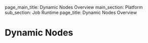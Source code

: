 page_main_title: Dynamic Nodes Overview
main_section: Platform
sub_section: Job Runtime
page_title: Dynamic Nodes Overview

# Dynamic Nodes
